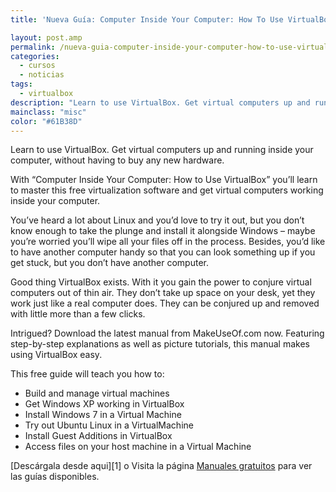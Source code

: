 ```yaml
---
title: 'Nueva Guía: Computer Inside Your Computer: How To Use VirtualBox'

layout: post.amp
permalink: /nueva-guia-computer-inside-your-computer-how-to-use-virtualbox/
categories:
  - cursos
  - noticias
tags:
  - virtualbox
description: "Learn to use VirtualBox. Get virtual computers up and running inside your computer, without having to buy any new hardware."
mainclass: "misc"
color: "#61B38D"
---
```

<figure>
<amp-img on="tap:lightbox1" role="button" tabindex="0" layout="responsive"  src="/img/2012/06/virtual-box-big1.jpg" title="Computer Inside Your Computer: How To Use VirtualBox" alt="Computer Inside Your Computer: How To Use VirtualBox" width="500px" height="608px" />
</figure>

Learn to use VirtualBox. Get virtual computers up and running inside your computer, without having to buy any new hardware.

With “Computer Inside Your Computer: How to Use VirtualBox” you’ll learn to master this free virtualization software and get virtual computers working inside your computer.

You’ve heard a lot about Linux and you’d love to try it out, but you don’t know enough to take the plunge and install it alongside Windows – maybe you’re worried you’ll wipe all your files off in the process. Besides, you’d like to have another computer handy so that you can look something up if you get stuck, but you don’t have another computer.

Good thing VirtualBox exists. With it you gain the power to conjure virtual computers out of thin air. They don’t take up space on your desk, yet they work just like a real computer does. They can be conjured up and removed with little more than a few clicks.

Intrigued? Download the latest manual from MakeUseOf.com now. Featuring step-by-step explanations as well as picture tutorials, this manual makes using VirtualBox easy.

This free guide will teach you how to:

  * Build and manage virtual machines
  * Get Windows XP working in VirtualBox
  * Install Windows 7 in a Virtual Machine
  * Try out Ubuntu Linux in a VirtualMachine
  * Install Guest Additions in VirtualBox
  * Access files on your host machine in a Virtual Machine

[Descárgala desde aqui][1] o
Visita la página [Manuales gratuitos][2] para ver las guías disponibles.

 [2]: https://elbauldelprogramador.com/manuales-gratuitos/
